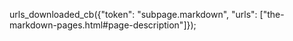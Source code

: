 urls_downloaded_cb({"token": "subpage.markdown", "urls": ["the-markdown-pages.html#page-description"]});